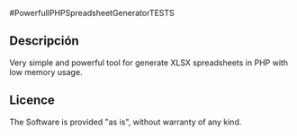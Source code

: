 #PowerfullPHPSpreadsheetGeneratorTESTS

## Descripción
Very simple and powerful tool for generate XLSX spreadsheets in PHP with low memory usage.

## Licence
The Software is provided "as is", without warranty of any kind.
